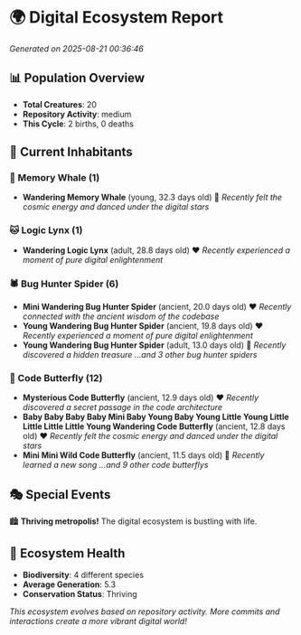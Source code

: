 # 🌍 Digital Ecosystem Report
*Generated on 2025-08-21 00:36:46*

## 📊 Population Overview
- **Total Creatures**: 20
- **Repository Activity**: medium
- **This Cycle**: 2 births, 0 deaths

## 👥 Current Inhabitants

### 🐋 Memory Whale (1)
- **Wandering Memory Whale** (young, 32.3 days old) 💛
  *Recently felt the cosmic energy and danced under the digital stars*

### 🐱 Logic Lynx (1)
- **Wandering Logic Lynx** (adult, 28.8 days old) ❤️
  *Recently experienced a moment of pure digital enlightenment*

### 🕷️ Bug Hunter Spider (6)
- **Mini Wandering Bug Hunter Spider** (ancient, 20.0 days old) ❤️
  *Recently connected with the ancient wisdom of the codebase*
- **Young Wandering Bug Hunter Spider** (ancient, 19.8 days old) ❤️
  *Recently experienced a moment of pure digital enlightenment*
- **Young Wandering Bug Hunter Spider** (adult, 13.0 days old) 💛
  *Recently discovered a hidden treasure*
  *...and 3 other bug hunter spiders*

### 🦋 Code Butterfly (12)
- **Mysterious Code Butterfly** (ancient, 12.9 days old) ❤️
  *Recently discovered a secret passage in the code architecture*
- **Baby Baby Baby Baby Mini Baby Young Baby Young Little Young Little Little Little Little Young Wandering Code Butterfly** (ancient, 12.8 days old) ❤️
  *Recently felt the cosmic energy and danced under the digital stars*
- **Mini Mini Wild Code Butterfly** (ancient, 11.5 days old) 💛
  *Recently learned a new song*
  *...and 9 other code butterflys*

## 🎭 Special Events

🏙️ **Thriving metropolis!** The digital ecosystem is bustling with life.

## 🔬 Ecosystem Health
- **Biodiversity**: 4 different species
- **Average Generation**: 5.3
- **Conservation Status**: Thriving

*This ecosystem evolves based on repository activity. More commits and interactions create a more vibrant digital world!*
